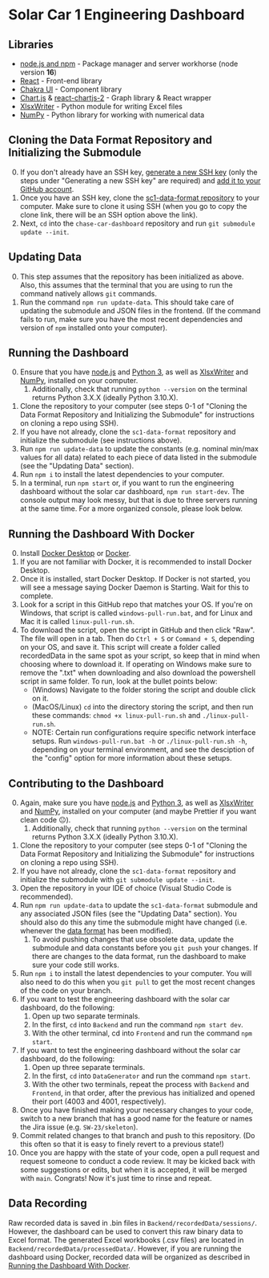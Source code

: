# Solar Car 1 Engineering Dashboard

## Libraries

- [node.js and npm](https://nodejs.org/en/) - Package manager and server workhorse (node version **16**)
- [React](https://reactjs.org/) - Front-end library
- [Chakra UI](https://chakra-ui.com/) - Component library
- [Chart.js](https://www.chartjs.org/) & [react-chartjs-2](https://www.npmjs.com/package/react-chartjs-2) - Graph library & React wrapper
- [XlsxWriter](https://pypi.org/project/XlsxWriter/) - Python module for writing Excel files
- [NumPy](https://numpy.org/) - Python library for working with numerical data

## Cloning the Data Format Repository and Initializing the Submodule

0. If you don't already have an SSH key, [generate a new SSH key](https://docs.github.com/en/authentication/connecting-to-github-with-ssh/generating-a-new-ssh-key-and-adding-it-to-the-ssh-agent) (only the steps under "Generating a new SSH key" are required) and [add it to your GitHub account](https://docs.github.com/en/authentication/connecting-to-github-with-ssh/adding-a-new-ssh-key-to-your-github-account).
1. Once you have an SSH key, clone the [sc1-data-format repository](https://github.com/badgerloop-software/sc1-data-format) to your computer. Make sure to clone it using SSH (when you go to copy the clone link, there will be an SSH option above the link).
2. Next, `cd` into the `chase-car-dashboard` repository and run `git submodule update --init`.

## Updating Data

0. This step assumes that the repository has been initialized as above. Also, this assumes that the terminal that you are using to run the command natively allows `git` commands.
1. Run the command `npm run update-data`. This should take care of updating the submodule and JSON files in the frontend. (If the command fails to run, make sure you have the most recent dependencies and version of `npm` installed onto your computer).

## Running the Dashboard

0. Ensure that you have [node.js](https://nodejs.org/en/download/) and [Python 3](https://www.python.org/downloads/release/python-3104/), as well as [XlsxWriter](https://xlsxwriter.readthedocs.io/getting_started.html) and [NumPy](https://numpy.org/install/), installed on your computer.
   1. Additionally, check that running `python --version` on the terminal returns Python 3.X.X (ideally Python 3.10.X).
1. Clone the repository to your computer (see steps 0-1 of "Cloning the Data Format Repository and Initializing the Submodule" for instructions on cloning a repo using SSH).
2. If you have not already, clone the `sc1-data-format` repository and initialize the submodule (see instructions above).
3. Run `npm run update-data` to update the constants (e.g. nominal min/max values for all data) related to each piece of data listed in the submodule (see the "Updating Data" section).
4. Run `npm i` to install the latest dependencies to your computer.
5. In a terminal, run `npm start` or, if you want to run the engineering dashboard without the solar car dashboard, `npm run start-dev`. The console output may look messy, but that is due to three servers running at the same time. For a more organized console, please look below.

## Running the Dashboard With Docker

0. Install [Docker Desktop](https://docs.docker.com/get-docker/) or [Docker](https://docs.docker.com/engine/install/). 
1. If you are not familiar with Docker, it is recommended to install Docker Desktop.
2. Once it is installed, start Docker Desktop. If Docker is not started, you will see a message saying Docker Daemon is Starting. Wait for this to complete.
3. Look for a script in this GitHub repo that matches your OS. If you're on Windows, that script is called `windows-pull-run.bat`, and for Linux and Mac it is called `linux-pull-run.sh`.
4. To download the script, open the script in GitHub and then click "Raw". The file will open in a tab. Then do `Ctrl + S` or `Command + S`, depending on your OS, and save it. This script will create a folder called recordedData in the same spot as your script, so keep that in mind when choosing where to download it. If operating on Windows make sure to remove the ".txt" when downloading and also download the powershell script in same folder. To run, look at the bullet points below:
   - (Windows) Navigate to the folder storing the script and double click on it. 
   - (MacOS/Linux) `cd` into the directory storing the script, and then run these commands: `chmod +x linux-pull-run.sh` and `./linux-pull-run.sh`.
   - NOTE: Certain run configurations require specific network interface setups. Run `windows-pull-run.bat -h` or `./linux-pull-run.sh -h`, depending on your terminal environment, and see the desciption of the "config" option for more information about these setups.

## Contributing to the Dashboard

0. Again, make sure you have [node.js](https://nodejs.org/en/download/) and [Python 3](https://www.python.org/downloads/release/python-3104/), as well as [XlsxWriter](https://xlsxwriter.readthedocs.io/getting_started.html) and [NumPy](https://numpy.org/install/), installed on your computer (and maybe Prettier if you want clean code :neutral_face:).
   1. Additionally, check that running `python --version` on the terminal returns Python 3.X.X (ideally Python 3.10.X).
1. Clone the repository to your computer (see steps 0-1 of "Cloning the Data Format Repository and Initializing the Submodule" for instructions on cloning a repo using SSH).
2. If you have not already, clone the `sc1-data-format` repository and initialize the submodule with `git submodule update --init`.
3. Open the repository in your IDE of choice (Visual Studio Code is recommended).
4. Run `npm run update-data` to update the `sc1-data-format` submodule and any associated JSON files (see the "Updating Data" section). You should also do this any time the submodule might have changed (i.e. whenever the [data format](https://github.com/badgerloop-software/sc1-data-format/blob/main/format.json) has been modified).
   1. To avoid pushing changes that use obsolete data, update the submodule and data constants before you `git push` your changes. If there are changes to the data format, run the dashboard to make sure your code still works.
5. Run `npm i` to install the latest dependencies to your computer. You will also need to do this when you `git pull` to get the most recent changes of the code on your branch.
6. If you want to test the engineering dashboard with the solar car dashboard, do the following:
   1. Open up two separate terminals.
   2. In the first, `cd` into `Backend` and run the command `npm start dev`.
   3. With the other terminal, cd into `Frontend` and run the command `npm start`.
7. If you want to test the engineering dashboard without the solar car dashboard, do the following:
   1. Open up three separate terminals.
   2. In the first, `cd` into `DataGenerator` and run the command `npm start`.
   3. With the other two terminals, repeat the process with `Backend` and `Frontend`, in that order, after the previous has initialized and opened their port (4003 and 4001, respectively).
8. Once you have finished making your necessary changes to your code, switch to a new branch that has a good name for the feature or names the Jira issue (e.g. `SW-23/skeleton`).
9. Commit related changes to that branch and push to this repository. (Do this often so that it is easy to finely revert to a previous state!)
10. Once you are happy with the state of your code, open a pull request and request someone to conduct a code review. It may be kicked back with some suggestions or edits, but when it is accepted, it will be merged with `main`. Congrats! Now it's just time to rinse and repeat.

## Data Recording

Raw recorded data is saved in .bin files in `Backend/recordedData/sessions/`. However, the dashboard can be used to convert this raw binary data to Excel format. The generated Excel workbooks (.csv files) are located in `Backend/recordedData/processedData/`. However, if you are running the dashboard using Docker, recorded data will be organized as described in [Running the Dashboard With Docker](https://github.com/badgerloop-software/chase-car-dashboard#running-the-dashboard-with-docker).
